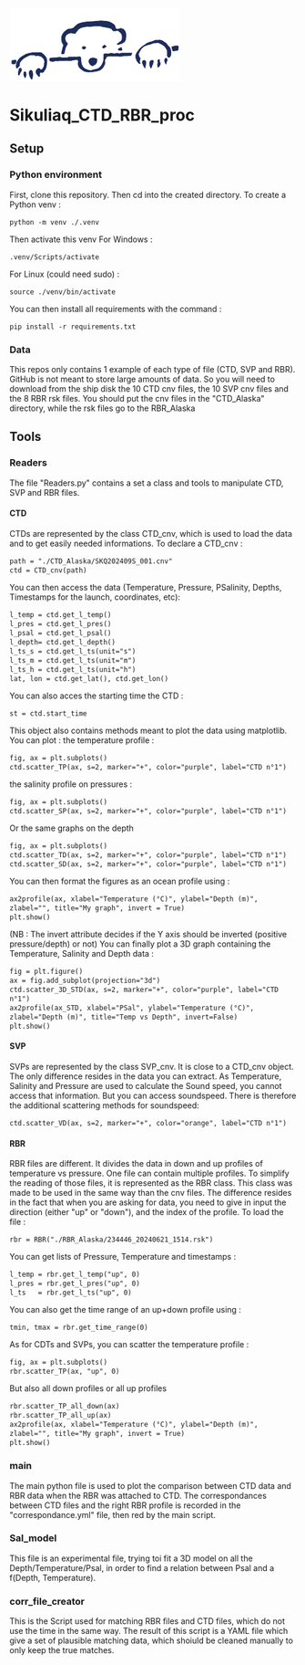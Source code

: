 <img src="https://github.com/GITHORU/Sikuliaq_CTD_RBR_proc/blob/main/logo/logo_blue.png" width="300"></img>
# Sikuliaq_CTD_RBR_proc 
## Setup
### Python environment
First, clone this repository. Then cd into the created directory. To create a Python venv :
```
python -m venv ./.venv
```
Then activate this venv
For Windows :
```
.venv/Scripts/activate
```
For Linux (could need sudo) :
```
source ./venv/bin/activate
```
You can then install all requirements with the command :
```
pip install -r requirements.txt
```
### Data
This repos only contains 1 example of each type of file (CTD, SVP and RBR). GitHub is not meant to store large amounts of data. So you will need to download from the ship disk the 10 CTD cnv files, the 10 SVP cnv files and the 8 RBR rsk files.
You should put the cnv files in the "CTD_Alaska" directory, while the rsk files go to the RBR_Alaska
## Tools
### Readers
The file "Readers.py" contains a set a class and tools to manipulate CTD, SVP and RBR files.
#### CTD
CTDs are represented by the class CTD_cnv, which is used to load the data and to get easily needed informations.
To declare a CTD_cnv :
```
path = "./CTD_Alaska/SKQ202409S_001.cnv"
ctd = CTD_cnv(path)
```
You can then access the data (Temperature, Pressure, PSalinity, Depths, Timestamps for the launch, coordinates, etc): 
```
l_temp = ctd.get_l_temp()
l_pres = ctd.get_l_pres()
l_psal = ctd.get_l_psal()
l_depth= ctd.get_l_depth()
l_ts_s = ctd.get_l_ts(unit="s")
l_ts_m = ctd.get_l_ts(unit="m")
l_ts_h = ctd.get_l_ts(unit="h")
lat, lon = ctd.get_lat(), ctd.get_lon()
```
You can also acces the starting time the CTD :
```
st = ctd.start_time
```
This object also contains methods meant to plot the data using matplotlib. You can plot :
the temperature profile :
```
fig, ax = plt.subplots()
ctd.scatter_TP(ax, s=2, marker="+", color="purple", label="CTD n°1")
```
the salinity profile on pressures :
```
fig, ax = plt.subplots()
ctd.scatter_SP(ax, s=2, marker="+", color="purple", label="CTD n°1")
```
Or the same graphs on the depth
```
fig, ax = plt.subplots()
ctd.scatter_TD(ax, s=2, marker="+", color="purple", label="CTD n°1")
ctd.scatter_SD(ax, s=2, marker="+", color="purple", label="CTD n°1")
```
You can then format the figures as an ocean profile using :
```
ax2profile(ax, xlabel="Temperature (°C)", ylabel="Depth (m)", zlabel="", title="My graph", invert = True)
plt.show()
```
(NB : The invert attribute decides if the Y axis should be inverted (positive pressure/depth) or not)
You can finally plot a 3D graph containing the Temperature, Salinity and Depth data :
```
fig = plt.figure()
ax = fig.add_subplot(projection="3d")
ctd.scatter_3D_STD(ax, s=2, marker="+", color="purple", label="CTD n°1")
ax2profile(ax_STD, xlabel="PSal", ylabel="Temperature (°C)", zlabel="Depth (m)", title="Temp vs Depth", invert=False)
plt.show()
```
#### SVP
SVPs are represented by the class SVP_cnv. It is close to a CTD_cnv object. The only difference resides in the data you can extract. As Temperature, Salinity and Pressure are used to calculate the Sound speed, you cannot access that information. But you can access soundspeed. There is therefore the additional scattering methods for soundspeed:
```
ctd.scatter_VD(ax, s=2, marker="+", color="orange", label="CTD n°1")
```
#### RBR
RBR files are different. It divides the data in down and up profiles of temperature vs pressure. One file can contain multiple profiles. To simplify the reading of those files, it is represented as the RBR class. This class was made to be used in the same way than the cnv files. The difference resides in the fact that when you are asking for data, you need to give in input the direction (either "up" or "down"), and the index of the profile.
To load the file :
```
rbr = RBR("./RBR_Alaska/234446_20240621_1514.rsk")
```
You can get lists of Pressure, Temperature and timestamps :
```
l_temp = rbr.get_l_temp("up", 0)
l_pres = rbr.get_l_pres("up", 0)
l_ts   = rbr.get_l_ts("up", 0)
```
You can also get the time range of an up+down profile using :
```
tmin, tmax = rbr.get_time_range(0)
```
As for CDTs and SVPs, you can scatter the temperature profile :
```
fig, ax = plt.subplots()
rbr.scatter_TP(ax, "up", 0)
```
But also all down profiles or all up profiles
```
rbr.scatter_TP_all_down(ax)
rbr.scatter_TP_all_up(ax)
ax2profile(ax, xlabel="Temperature (°C)", ylabel="Depth (m)", zlabel="", title="My graph", invert = True)
plt.show()
```
### main
The main python file is used to plot the comparison between CTD data and RBR data when the RBR was attached to CTD. The correspondances between CTD files and the right RBR profile is recorded in the "correspondance.yml" file, then red by the main script.
### Sal_model
This file is an experimental file, trying toi fit a 3D model on all the Depth/Temperature/Psal, in order to find a relation between Psal and a f(Depth, Temperature).
### corr_file_creator
This is the Script used for matching RBR files and CTD files, which do not use the time in the same way. The result of this script is a YAML file which give a set of plausible matching data, which shoiuld be cleaned manually to only keep the true matches.
